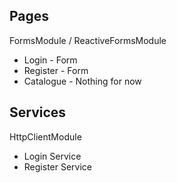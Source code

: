 ## Pages

FormsModule / ReactiveFormsModule

- Login - Form
- Register - Form
- Catalogue - Nothing for now

## Services

HttpClientModule

- Login Service
- Register Service